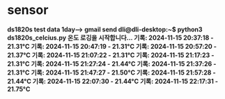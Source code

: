 # sensor
<b>  ds1820s test  data 1day--> gmail send
dli@dli-desktop:~$ python3 ds1820s_celcius.py
온도 로깅을 시작합니다...
기록: 2024-11-15 20:37:18 - 21.31°C
기록: 2024-11-15 20:47:19 - 21.31°C
기록: 2024-11-15 20:57:20 - 21.37°C
기록: 2024-11-15 21:07:22 - 21.31°C
기록: 2024-11-15 21:17:23 - 21.31°C
기록: 2024-11-15 21:27:24 - 21.44°C
기록: 2024-11-15 21:37:26 - 21.31°C
기록: 2024-11-15 21:47:27 - 21.50°C
기록: 2024-11-15 21:57:28 - 21.44°C
기록: 2024-11-15 22:07:30 - 21.44°C
기록: 2024-11-15 22:17:31 - 21.75°C
